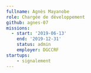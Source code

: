 ```yaml
---
fullname: Agnès Mayanobe
role: Chargée de développement
github: agnes-07
missions:
  - start: '2019-06-13'
    end: '2019-12-31'
    status: admin
    employer: DGCCRF
startups:
    - signalement
---
```

